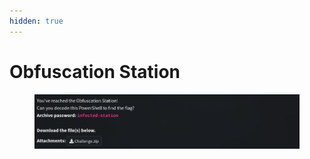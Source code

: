 ```yaml
---
hidden: true
---
```


# Obfuscation Station

<figure><img src="../../../.gitbook/assets/image (4).png" alt=""><figcaption></figcaption></figure>
